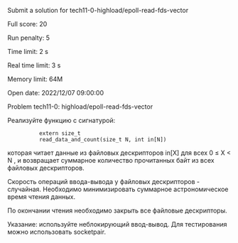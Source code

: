 Submit a solution for tech11-0-highload/epoll-read-fds-vector

Full score:	20

Run penalty:	5

Time limit:	2 s

Real time limit:	3 s

Memory limit:	64M

Open date:	2022/12/07 09:00:00

Problem tech11-0: highload/epoll-read-fds-vector

Реализуйте функцию с сигнатурой:
```
          extern size_t
          read_data_and_count(size_t N, int in[N])
```
которая читает данные из файловых дескрипторов in[X] для всех 0 ≤ X < N , и возвращает суммарное количество прочитанных байт из всех файловых дескрипторов.

Скорость операций ввода-вывода у файловых дескрипторов - случайная. Необходимо минимизировать суммарное астрономическое время чтения данных.

По окончании чтения необходимо закрыть все файловые дескрипторы.

Указание: используйте неблокирующий ввод-вывод. Для тестирования можно использовать socketpair.